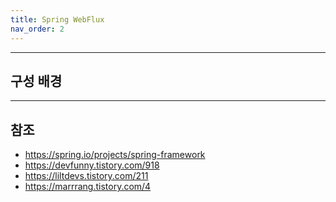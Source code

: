 ```yaml
---
title: Spring WebFlux
nav_order: 2
---
```




---
## 구성 배경



---
## 참조
- https://spring.io/projects/spring-framework
- https://devfunny.tistory.com/918
- https://liltdevs.tistory.com/211
- https://marrrang.tistory.com/4
